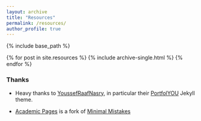 ```yaml
---
layout: archive
title: "Resources"
permalink: /resources/
author_profile: true
---
```


{% include base_path %}

{% for post in site.resources %}
   {% include archive-single.html %}
{% endfor %}


### Thanks

- Heavy thanks to [YoussefRaafNasry](https://github.com/YoussefRaafatNasry), in particular their [PortfolYOU](https://github.com/YoussefRaafatNasry/portfolYOU) Jekyll theme. 

- [Academic Pages](https://github.com/academicpages/academicpages.github.io) is a fork of [Minimal Mistakes](https://mademistakes.com/work/minimal-mistakes-jekyll-theme/)